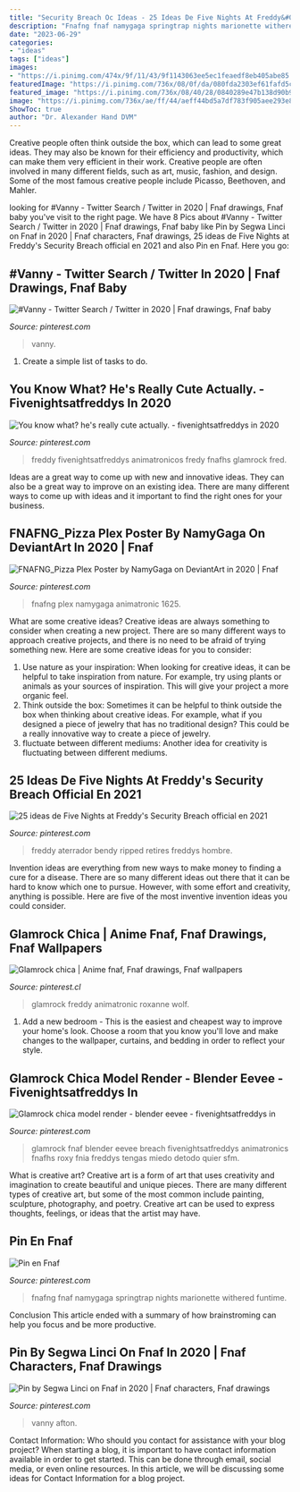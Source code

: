 ```yaml
---
title: "Security Breach Oc Ideas - 25 Ideas De Five Nights At Freddy&#039;s Security Breach Official En 2021"
description: "Fnafng fnaf namygaga springtrap nights marionette withered funtime"
date: "2023-06-29"
categories:
- "ideas"
tags: ["ideas"]
images:
- "https://i.pinimg.com/474x/9f/11/43/9f1143063ee5ec1feaedf8eb405abe85.jpg"
featuredImage: "https://i.pinimg.com/736x/08/0f/da/080fda2303ef61fafd5c503d90f2152e.jpg"
featured_image: "https://i.pinimg.com/736x/08/40/28/0840289e47b138d90b9f39b6ea94ba7b.jpg"
image: "https://i.pinimg.com/736x/ae/ff/44/aeff44bd5a7df783f905aee293e81dba.jpg"
ShowToc: true
author: "Dr. Alexander Hand DVM"
---
```



Creative people often think outside the box, which can lead to some great ideas. They may also be known for their efficiency and productivity, which can make them very efficient in their work. Creative people are often involved in many different fields, such as art, music, fashion, and design. Some of the most famous creative people include Picasso, Beethoven, and Mahler.

	

		
looking for #Vanny - Twitter Search / Twitter in 2020 | Fnaf drawings, Fnaf baby you've visit to the right page. We have 8 Pics about #Vanny - Twitter Search / Twitter in 2020 | Fnaf drawings, Fnaf baby like Pin by Segwa Linci on Fnaf in 2020 | Fnaf characters, Fnaf drawings, 25 ideas de Five Nights at Freddy&#039;s Security Breach official en 2021 and also Pin en Fnaf. Here you go:
		
    
## #Vanny - Twitter Search / Twitter In 2020 | Fnaf Drawings, Fnaf Baby

<img loading=lazy src="https://i.pinimg.com/736x/cd/ac/ba/cdacba7e876bf9dba913ac72dbf5322a.jpg" onerror="this.onerror=null;this.src='https://tse4.mm.bing.net/th?id=OIP.jRKMoyLyKJr9v_fmJmxyGQHaJQ&amp;pid=15.1';" alt="#Vanny - Twitter Search / Twitter in 2020 | Fnaf drawings, Fnaf baby">

_Source: pinterest.com_

>vanny. 

	

1. Create a simple list of tasks to do.

    
## You Know What? He&#039;s Really Cute Actually. - Fivenightsatfreddys In 2020

<img loading=lazy src="https://i.pinimg.com/736x/31/fb/8b/31fb8b832852fa41326da472e38d0503.jpg" onerror="this.onerror=null;this.src='https://tse3.mm.bing.net/th?id=OIP.4DF174bFv7_fDD4kuWflVwHaGO&amp;pid=15.1';" alt="You know what? he&#039;s really cute actually. - fivenightsatfreddys in 2020">

_Source: pinterest.com_

>freddy fivenightsatfreddys animatronicos fredy fnafhs glamrock fred. 

	

Ideas are a great way to come up with new and innovative ideas. They can also be a great way to improve on an existing idea. There are many different ways to come up with ideas and it important to find the right ones for your business.

    
## FNAFNG_Pizza Plex Poster By NamyGaga On DeviantArt In 2020 | Fnaf

<img loading=lazy src="https://i.pinimg.com/736x/8e/99/73/8e99735de0c56525d3318a19c1f6b265.jpg" onerror="this.onerror=null;this.src='https://tse4.mm.bing.net/th?id=OIP.aJ2UZUriBt4Kn02Ar3qD4AHaC6&amp;pid=15.1';" alt="FNAFNG_Pizza Plex Poster by NamyGaga on DeviantArt in 2020 | Fnaf">

_Source: pinterest.com_

>fnafng plex namygaga animatronic 1625. 

	

What are some creative ideas?
Creative ideas are always something to consider when creating a new project. There are so many different ways to approach creative projects, and there is no need to be afraid of trying something new. Here are some creative ideas for you to consider: 
1. Use nature as your inspiration: When looking for creative ideas, it can be helpful to take inspiration from nature. For example, try using plants or animals as your sources of inspiration. This will give your project a more organic feel. 
2. Think outside the box: Sometimes it can be helpful to think outside the box when thinking about creative ideas. For example, what if you designed a piece of jewelry that has no traditional design? This could be a really innovative way to create a piece of jewelry. 
3. fluctuate between different mediums: Another idea for creativity is fluctuating between different mediums.

    
## 25 Ideas De Five Nights At Freddy&#039;s Security Breach Official En 2021

<img loading=lazy src="https://i.pinimg.com/474x/9f/11/43/9f1143063ee5ec1feaedf8eb405abe85.jpg" onerror="this.onerror=null;this.src='https://tse1.mm.bing.net/th?id=OIP.Di4hXpNxRzbTD6ijlCILZQAAAA&amp;pid=15.1';" alt="25 ideas de Five Nights at Freddy&#039;s Security Breach official en 2021">

_Source: pinterest.com_

>freddy aterrador bendy ripped retires freddys hombre. 

	

Invention ideas are everything from new ways to make money to finding a cure for a disease. There are so many different ideas out there that it can be hard to know which one to pursue. However, with some effort and creativity, anything is possible. Here are five of the most inventive invention ideas you could consider.

    
## Glamrock Chica | Anime Fnaf, Fnaf Drawings, Fnaf Wallpapers

<img loading=lazy src="https://i.pinimg.com/736x/08/0f/da/080fda2303ef61fafd5c503d90f2152e.jpg" onerror="this.onerror=null;this.src='https://tse3.mm.bing.net/th?id=OIP.Tqcp7vTTfJdLjDQw9VZp4gHaLH&amp;pid=15.1';" alt="Glamrock chica | Anime fnaf, Fnaf drawings, Fnaf wallpapers">

_Source: pinterest.cl_

>glamrock freddy animatronic roxanne wolf. 

	

1. Add a new bedroom - This is the easiest and cheapest way to improve your home's look. Choose a room that you know you'll love and make changes to the wallpaper, curtains, and bedding in order to reflect your style.

    
## Glamrock Chica Model Render - Blender Eevee - Fivenightsatfreddys In

<img loading=lazy src="https://i.pinimg.com/736x/ae/ff/44/aeff44bd5a7df783f905aee293e81dba.jpg" onerror="this.onerror=null;this.src='https://tse3.mm.bing.net/th?id=OIP.WjFdJlUXFWklWnW5tiWlKgHaOT&amp;pid=15.1';" alt="Glamrock chica model render - blender eevee - fivenightsatfreddys in">

_Source: pinterest.com_

>glamrock fnaf blender eevee breach fivenightsatfreddys animatronics fnafhs roxy fnia freddys tengas miedo detodo quier sfm. 

	

What is creative art?
Creative art is a form of art that uses creativity and imagination to create beautiful and unique pieces. There are many different types of creative art, but some of the most common include painting, sculpture, photography, and poetry. Creative art can be used to express thoughts, feelings, or ideas that the artist may have.

    
## Pin En Fnaf

<img loading=lazy src="https://i.pinimg.com/736x/08/40/28/0840289e47b138d90b9f39b6ea94ba7b.jpg" onerror="this.onerror=null;this.src='https://tse4.mm.bing.net/th?id=OIP.AF_kvdfEvidXYWrjMP7oUgHaEK&amp;pid=15.1';" alt="Pin en Fnaf">

_Source: pinterest.com_

>fnafng fnaf namygaga springtrap nights marionette withered funtime. 

	

Conclusion
This article ended with a summary of how brainstroming can help you focus and be more productive.

    
## Pin By Segwa Linci On Fnaf In 2020 | Fnaf Characters, Fnaf Drawings

<img loading=lazy src="https://i.pinimg.com/736x/1b/f5/92/1bf592661ce819043265521be41c7e66.jpg" onerror="this.onerror=null;this.src='https://tse2.mm.bing.net/th?id=OIP.CNZG3GUKZtPKDJNWT8GncQHaJG&amp;pid=15.1';" alt="Pin by Segwa Linci on Fnaf in 2020 | Fnaf characters, Fnaf drawings">

_Source: pinterest.com_

>vanny afton. 

	

Contact Information: Who should you contact for assistance with your blog project?
When starting a blog, it is important to have contact information available in order to get started. This can be done through email, social media, or even online resources. In this article, we will be discussing some ideas for Contact Information for a blog project.


